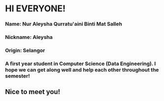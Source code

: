 # HI EVERYONE!

### Name: Nur Aleysha Qurratu'aini Binti Mat Salleh

### Nickname: Aleysha

### Origin: Selangor

### A first year student in Computer Science (Data Engineering). I hope we can get along well and help each other throughout the semester!

## Nice to meet you!

